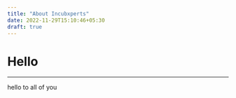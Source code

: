 ```yaml
---
title: "About Incubxperts"
date: 2022-11-29T15:10:46+05:30
draft: true
---
```


# Hello
---
hello to all of you